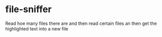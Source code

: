 # file-sniffer
Read hoe many files there are and then read certain files an then get the highlighted text into a new file 
